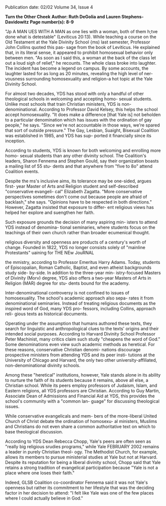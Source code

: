 Publication date: 02/02
Volume 34, Issue 4

**Turn the Other Cheek**
**Author: Ruth DeGolia and Lauren Stephens-Davidowitz**
**Page number(s): 8-9**

"Jp A MAN UES WITH A MAN as one lies with 
a woman, both of them h;tve done what is 
detestable" 
(Leviticus 
20:13). While teaching a 
course 
on 
the 
Old 
Testament at the Yale 
Divinity School {ms) last 
semester, Professor John 
Collins quoted this pas-
sage from the book of 
Leviticus. He explained 
that, in its literal sense, it 
appeared 
to 
prohibit 
homosexual behavior only 
between men. "As soon as 
I said this, a woman at the 
back of the class let out a 
loud sigh of relief," he 
recounts. The whole class 
broke into laughter. The incident has 
become a legend on campus. By some 
accounts, the laughter lasted for as long as 
20 minutes, revealing the high level of ner-
vousness surrounding homosexuality and 
religion-a hot topic at the Yale Divinity 
School. 

For almost two decades, YDS has stood 
with only a handful of other theological 
schools in welcoming and accepting homo-
sexual students. Unlike most schools that 
train Christian ministers, YDS is non-
denominational. According to Professor 
David Kelsey, this helps the school accept 
homosexuality. "It does make a difference 
[that Yale is] not beholden to a particular 
denomination which has issues with the 
ordination of gay people," he says. "Since 
we're not accountable in those ways, we're 
spared that sort of outside pressure." The 
Gay, Lesbian, Suaight, Bisexual Coalition 
was established in 1985, and YDS has sup-
ported it financially since its inception. 

According to students, YDS is known for 
both welcoming and enrolling more homo-
sexual students than any other divinity 
school. The Coalition's leaders, Sharon 
Fennema and Stephen Gould, say their 
organization boasts a mailing list of 55 stu-
dents and that anywhere from "five to 8o" 
attend Coalition events. 

Despite the ms's inclusive aims, its 
tolerance may be one-sided, argues first-
year Master of Arts and Religion student 
and self-described "conservative evangeli-
cal" Elizabeth Zagatta. "More conservative 
perspectives sometimes don't come out 
because people are afraid of backlash," she 
says. "Opinions have to be respected in 
both directions." However, Zagatta insisted 
that exposure to differ-
ent religious views has 
helped her explore and 
suengthen her faith. 

Such 
exposure 
grounds the decision 
of many aspiring min-
isters to attend YDS 
instead of denomina-
tional 
seminaries, 
where students focus 
on the teachings of 
their 
own 
church 
rather than broader 
ecumenical thought. 

religious 
diversity and openness 
are products of a century's worth of change. 
Founded in 1822, YDS no longer consists 
solely of "mainline Protestants" uaining for 
THE NEw JouRNAL 

the mmistry, according to Professor 
Emeritus Harry Adams. Today, students of 
Episcopalian, Roman Catholic, Baptist, 
and even atheist backgrounds study side-
by-side. In addition to the three-year min-
istry-focused Masters of Divinity (Morv) 
degree, YDS also offers a two-year Masters 
of Arts in Religion (MAR) degree for stu-
dents bound for the academy. 

Inter-denominational controversy is 
not confined to issues of homosexuality. 
The school's academic approach also sepa-
rates it from denominational seminaries. 
Instead of treating religious documents as 
the inspired word of God, many YDS pro-
fessors, including Collins, approach reli-
gious texts as historical documents. 

Operating under the assumption that 
humans authored these texts, they search 
for linguistic and anthropological clues to 
the texts' origins and their intended social 
purposes. According to Harvard Divinity 
School Professor Peter Machinist, many 
critics claim such study "cheapens the word 
of God." Some denominations even view 
such academic methods as 
heretical. For these reasons, 
conservative Christian denomi-
nations 
discourage 
prospective 
ministers 
from 
attending YDS and its peer insti-
tutions at the University of 
Chicago and Harvard, the only 
two other university-affiliated, 
non-denominational divinity 
schools. 

Among these "heretical" 
institutions, however, Yale stands 
alone in its ability to nurture the faith 
of its students because it remains, above all 
else, a Christian school. While its peers 
employ professors of Judaism, Islam, and 
Eastern religions, all YDS professors are 
Christian. According to Guy Martin, 
Associate 
Dean 
of Admissions and 
Financial Aid at YDS, this provides the 
school's community with a "common lan-
guage" for discussing theological issues. 

While conservative evangelicals and mem-
bers of the more-liberal United Church of 
Christ debate the ordination of homosexu-
al ministers, Muslims and Christians do 
not even share a common authoritative text 
on which to base theological discussion. 

According to YDS Dean Rebecca 
Chopp, Yale's peers are often seen as "really 
big religious srudies programs," while Yale 
FEBRUARY 2002 
remains a leader in purely Christian theol-
ogy. The Methodist Church, for example, 
allows its members to pursue ministerial 
studies at Yale but not at Harvard. Despite 
its reputation for being a liberal divinity 
school, Chopp said that Yale retains a 
strong tradition of evangelical participation 
because "Yale is not a place where one loses 
their faith." 

Indeed, GLSB Coalition co-coordinator 
Fennema said it was not Yale's openness but 
rather its commitment to her lifestyle that 
was the deciding factor in her decision to 
attend: "I felt like Yale was one of the few 
places where I could actually believe in 
God."